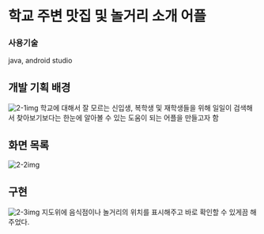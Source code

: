 # 학교 주변 맛집 및 놀거리 소개 어플

### 사용기술
java, android studio

## 개발 기획 배경
![2-1img](https://github.com/user-attachments/assets/f1edd351-c860-4f63-9c09-95c65635d773)
학교에 대해서 잘 모르는 신입생, 복학생 및 재학생들을 위해 일일이 검색해서 찾아보기보다는
한눈에 알아볼 수 있는 도움이 되는 어플을 만들고자 함
## 화면 목록
![2-2img](https://github.com/user-attachments/assets/cabeb201-3c67-429f-b45b-f77d6ecc7b55)

## 구현
![2-3img](https://github.com/user-attachments/assets/d6d386c3-096a-4afe-8374-8050468670db)
지도위에 음식점이나 놀거리의 위치를 표시해주고 바로 확인할 수 있게끔 해주었다.



